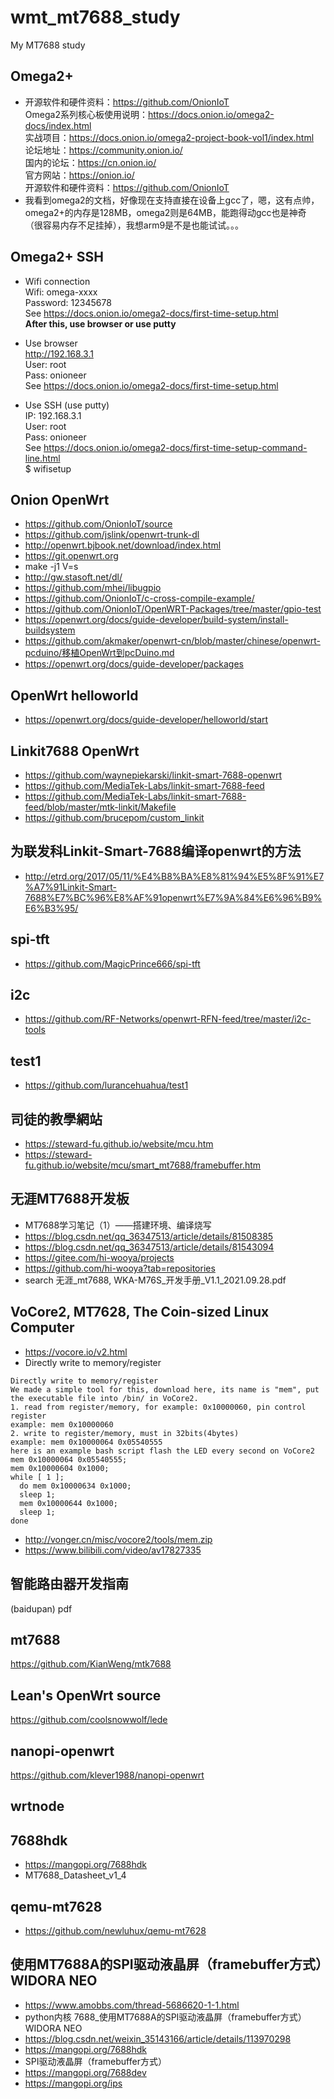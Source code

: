 # wmt_mt7688_study
My MT7688 study

## Omega2+    
* 开源软件和硬件资料：https://github.com/OnionIoT    
Omega2系列核心板使用说明：https://docs.onion.io/omega2-docs/index.html  
实战项目：https://docs.onion.io/omega2-project-book-vol1/index.html  
论坛地址：https://community.onion.io/  
国内的论坛：https://cn.onion.io/  
官方网站：https://onion.io/  
开源软件和硬件资料：https://github.com/OnionIoT  
* 我看到omega2的文档，好像现在支持直接在设备上gcc了，嗯，这有点帅，  
omega2+的内存是128MB，omega2则是64MB，能跑得动gcc也是神奇  
（很容易内存不足挂掉），我想arm9是不是也能试试。。。  

## Omega2+ SSH  
* Wifi connection    
Wifi: omega-xxxx  
Password: 12345678  
See https://docs.onion.io/omega2-docs/first-time-setup.html  
**After this, use browser or use putty**    

* Use browser  
http://192.168.3.1  
User: root  
Pass: onioneer  
See https://docs.onion.io/omega2-docs/first-time-setup.html  

* Use SSH (use putty)     
IP: 192.168.3.1  
User: root  
Pass: onioneer  
See https://docs.onion.io/omega2-docs/first-time-setup-command-line.html  
$ wifisetup  

## Onion OpenWrt  
* https://github.com/OnionIoT/source  
* https://github.com/jslink/openwrt-trunk-dl  
* http://openwrt.bjbook.net/download/index.html  
* https://git.openwrt.org  
* make -j1 V=s  
* http://gw.stasoft.net/dl/  
* https://github.com/mhei/libugpio  
* https://github.com/OnionIoT/c-cross-compile-example/  
* https://github.com/OnionIoT/OpenWRT-Packages/tree/master/gpio-test  
* https://openwrt.org/docs/guide-developer/build-system/install-buildsystem  
* https://github.com/akmaker/openwrt-cn/blob/master/chinese/openwrt-pcduino/移植OpenWrt到pcDuino.md  
* https://openwrt.org/docs/guide-developer/packages  

## OpenWrt helloworld    
* https://openwrt.org/docs/guide-developer/helloworld/start  

## Linkit7688 OpenWrt  
* https://github.com/waynepiekarski/linkit-smart-7688-openwrt  
* https://github.com/MediaTek-Labs/linkit-smart-7688-feed  
* https://github.com/MediaTek-Labs/linkit-smart-7688-feed/blob/master/mtk-linkit/Makefile  
* https://github.com/brucepom/custom_linkit  

## 为联发科Linkit-Smart-7688编译openwrt的方法  
* http://etrd.org/2017/05/11/%E4%B8%BA%E8%81%94%E5%8F%91%E7%A7%91Linkit-Smart-7688%E7%BC%96%E8%AF%91openwrt%E7%9A%84%E6%96%B9%E6%B3%95/  

## spi-tft  
* https://github.com/MagicPrince666/spi-tft  

## i2c  
* https://github.com/RF-Networks/openwrt-RFN-feed/tree/master/i2c-tools  

## test1  
* https://github.com/lurancehuahua/test1  

## 司徒的教學網站  
* https://steward-fu.github.io/website/mcu.htm  
* https://steward-fu.github.io/website/mcu/smart_mt7688/framebuffer.htm  

## 无涯MT7688开发板  
* MT7688学习笔记（1）——搭建环境、编译烧写  
* https://blog.csdn.net/qq_36347513/article/details/81508385  
* https://blog.csdn.net/qq_36347513/article/details/81543094  
* https://gitee.com/hi-wooya/projects  
* https://github.com/hi-wooya?tab=repositories  
* search 无涯_mt7688, WKA-M76S_开发手册_V1.1_2021.09.28.pdf  

## VoCore2, MT7628, The Coin-sized Linux Computer    
* https://vocore.io/v2.html  
* Directly write to memory/register  
```
Directly write to memory/register
We made a simple tool for this, download here, its name is "mem", put the executable file into /bin/ in VoCore2.
1. read from register/memory, for example: 0x10000060, pin control register
example: mem 0x10000060
2. write to register/memory, must in 32bits(4bytes)
example: mem 0x10000064 0x05540555
here is an example bash script flash the LED every second on VoCore2
mem 0x10000064 0x05540555; 
mem 0x10000604 0x1000; 
while [ 1 ]; 
  do mem 0x10000634 0x1000; 
  sleep 1; 
  mem 0x10000644 0x1000; 
  sleep 1; 
done
```
* http://vonger.cn/misc/vocore2/tools/mem.zip  
* https://www.bilibili.com/video/av17827335  


## 智能路由器开发指南  
(baidupan) pdf  

## mt7688  
https://github.com/KianWeng/mtk7688  

## Lean's OpenWrt source  
https://github.com/coolsnowwolf/lede  

## nanopi-openwrt  
https://github.com/klever1988/nanopi-openwrt  

## wrtnode  

## 7688hdk  
* https://mangopi.org/7688hdk
* MT7688_Datasheet_v1_4  

## qemu-mt7628  
* https://github.com/newluhux/qemu-mt7628  

## 使用MT7688A的SPI驱动液晶屏（framebuffer方式）WIDORA NEO   
* https://www.amobbs.com/thread-5686620-1-1.html  
* python内核 7688_使用MT7688A的SPI驱动液晶屏（framebuffer方式）WIDORA NEO  
* https://blog.csdn.net/weixin_35143166/article/details/113970298
* https://mangopi.org/7688hdk
* SPI驱动液晶屏（framebuffer方式）
* https://mangopi.org/7688dev  
* https://mangopi.org/ips  
